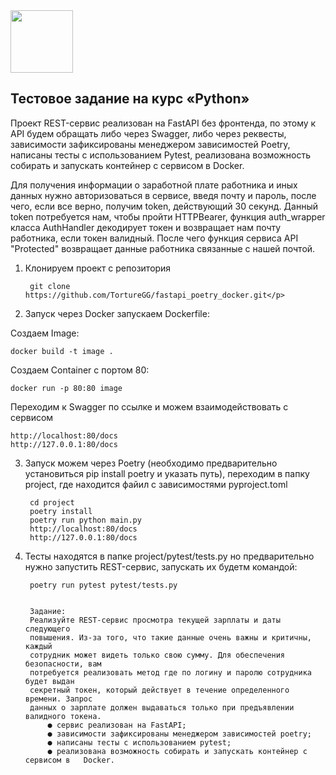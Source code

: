<img src="https://sun9-14.userapi.com/impg/c855016/v855016794/1bbc91/s55qKIJiqnU.jpg?size=489x400&quality=96&sign=8d793bf6542603785fc760660fd427d3&type=album" height="100"/>

<h2> Тестовое задание на курс «Python» </h2>

Проект REST-сервис реализован на FastAPI без фронтенда, по этому к API будем обращать либо через Swagger, либо через реквесты, зависимости зафиксированы менеджером зависимостей Poetry, написаны тесты с использованием Pytest, реализована возможность собирать и запускать контейнер с сервисом в Docker. 

Для получения информации о заработной плате работника и иных данных нужно авторизоваться в сервисе, введя почту и пароль, после чего, если все верно, получим token, действующий 30 секунд. Данный token потребуется нам, чтобы пройти HTTPBearer, функция auth_wrapper класса AuthHandler декодирует токен и возвращает нам почту работника, если токен валидный. После чего функция сервиса API "Protected" возвращает данные работника связанные с нашей почтой.


1. Клонируем проект с репозитория  

        git clone https://github.com/TortureGG/fastapi_poetry_docker.git</p>

3. Запуск через Docker запускаем Dockerfile:

Создаем Image:
    
    docker build -t image .
    
Создаем Container с портом 80:
    
    docker run -p 80:80 image
    
Переходим к Swagger по ссылке и можем взаимодействовать с сервисом

    http://localhost:80/docs
    http://127.0.0.1:80/docs

3. Запуск  можем через Poetry (необходимо предварительно установиться pip install poetry и указать путь), переходим в папку project, где находится файил с зависимостями pyproject.toml

        cd project
        poetry install
        poetry run python main.py
        http://localhost:80/docs
        http://127.0.0.1:80/docs

5. Тесты находятся в папке project/pytest/tests.py но предварительно нужно 
запустить REST-сервис, запускать их будетм командой:

        poetry run pytest pytest/tests.py 


        Задание:
        Реализуйте REST-сервис просмотра текущей зарплаты и даты следующего
        повышения. Из-за того, что такие данные очень важны и критичны, каждый
        сотрудник может видеть только свою сумму. Для обеспечения безопасности, вам
        потребуется реализовать метод где по логину и паролю сотрудника будет выдан
        секретный токен, который действует в течение определенного времени. Запрос
        данных о зарплате должен выдаваться только при предъявлении валидного токена.
            ● сервис реализован на FastAPI;
            ● зависимости зафиксированы менеджером зависимостей poetry;
            ● написаны тесты с использованием pytest;
            ● реализована возможность собирать и запускать контейнер с сервисом в   Docker.
